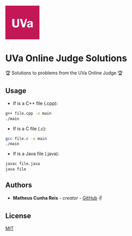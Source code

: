 <a href="https://uva.onlinejudge.org" target="_blank"><img src="https://github.com/matheuscr30/UVA/blob/master/logo.png" alt="UVa Online Judge"></a>
# UVa Online Judge Solutions

:trophy: Solutions to problems from the UVa Online Judge :trophy:

## Usage

- If is a C++ file (.cpp):
```bash
g++ file.cpp -o main
./main
```

- If is a C file (.c):
```bash
gcc file.c -o main
./main
```

- If is a Java file (.java):
```bash
javac file.java
java file
```

## Authors

* **Matheus Cunha Reis** - *creator* - [GitHub](https://github.com/matheuscr30) ✌

## License
[MIT](https://choosealicense.com/licenses/mit/)
